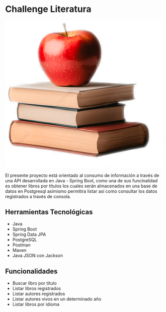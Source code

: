 # Challenge Literatura

![Medallita](./imagenes/badge-literalura.png)

El presente proyecto está orientado al consumo de información a través de una API desarrollada en Java - Spring Boot, como una de sus funcinalidad es obtener libros por títulos los cuales serán almacenados en una base de datos en Postgresql asimismo permitira listar así como consultar los datos registrados a través de consola.

## Herramientas Tecnológicas
* Java
* Spring Boot
* Spring Data JPA
* PostgreSQL
* Postman
* Maven
* Java JSON con Jackson



## Funcionalidades
* Buscar libro por título
* Listar libros registrados
* Listar autores registrados
* Listar autores vivos en un determinado año
* Listar libros por idioma
